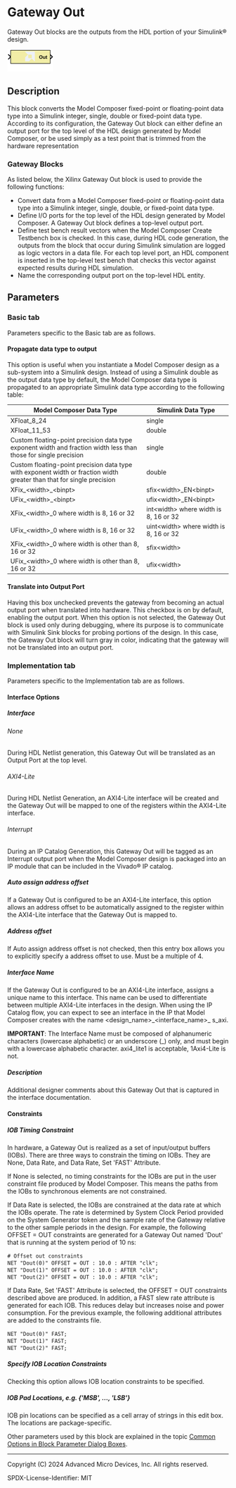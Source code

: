 # Gateway Out

Gateway Out blocks are the outputs from the HDL portion of your
Simulink® design. 

![](./Images/block.png)

## Description
This block converts the Model Composer fixed-point or
floating-point data type into a Simulink integer, single, double or
fixed-point data type.
According to its configuration, the Gateway Out block can either define
an output port for the top level of the HDL design generated by Model
Composer, or be used simply as a test point that is trimmed from the
hardware representation

### Gateway Blocks

As listed below, the Xilinx Gateway Out block is used to provide the
following functions:

- Convert data from a Model Composer fixed-point or floating-point data
  type into a Simulink integer, single, double, or fixed-point data
  type.
- Define I/O ports for the top level of the HDL design generated by
  Model Composer. A Gateway Out block defines a top-level output port.
- Define test bench result vectors when the Model Composer Create
  Testbench box is checked. In this case, during HDL code generation,
  the outputs from the block that occur during Simulink simulation are
  logged as logic vectors in a data file. For each top level port, an
  HDL component is inserted in the top-level test bench that checks this
  vector against expected results during HDL simulation.
- Name the corresponding output port on the top-level HDL entity.

## Parameters

###  Basic tab  
Parameters specific to the Basic tab are as follows.

#### Propagate data type to output  
This option is useful when you instantiate a Model Composer design as a
sub-system into a Simulink design. Instead of using a Simulink double as
the output data type by default, the Model Composer data type is
propagated to an appropriate Simulink data type according to the
following table:

| Model Composer Data Type                                                                                               | Simulink Data Type                       |
|------------------------------------------------------------------------------------------------------------------------|------------------------------------------|
| XFloat_8_24                                                                                                            | single                                   |
| XFloat_11_53                                                                                                           | double                                   |
| Custom floating-point precision data type exponent width and fraction width less than those for single precision       | single                                   |
| Custom floating-point precision data type with exponent width or fraction width greater than that for single precision | double                                   |
| XFix\_\<width\>\_\<binpt\>                                                                                             | sfix\<width\>\_EN\<binpt\>               |
| UFix\_\<width\>\_\<binpt\>                                                                                             | ufix\<width\>\_EN\<binpt\>               |
| XFix\_\<width\>\_0 where width is 8, 16 or 32                                                                          | int\<width\> where width is 8, 16 or 32  |
| UFix\_\<width\>\_0 where width is 8, 16 or 32                                                                          | uint\<width\> where width is 8, 16 or 32 |
| XFix\_\<width\>\_0 where width is other than 8, 16 or 32                                                               | sfix\<width\>                            |
| UFix\_\<width\>\_0 where width is other than 8, 16 or 32                                                               | ufix\<width\>                            |


#### Translate into Output Port  
Having this box unchecked prevents the gateway from becoming an actual
output port when translated into hardware. This checkbox is on by
default, enabling the output port. When this option is not selected, the
Gateway Out block is used only during debugging, where its purpose is to
communicate with Simulink Sink blocks for probing portions of the
design. In this case, the Gateway Out block will turn gray in color,
indicating that the gateway will not be translated into an output port.


### Implementation tab  
Parameters specific to the Implementation tab are as follows.

#### Interface Options  
##### Interface  
###### None  
During HDL Netlist generation, this Gateway Out will be translated as an
Output Port at the top level.

###### AXI4-Lite  
During HDL Netlist Generation, an AXI4-Lite interface will be created
and the Gateway Out will be mapped to one of the registers within the
AXI4-Lite interface.

###### Interrupt  
During an IP Catalog Generation, this Gateway Out will be tagged as an
Interrupt output port when the Model Composer design is packaged into an
IP module that can be included in the Vivado® IP catalog.

##### Auto assign address offset  
If a Gateway Out is configured to be an AXI4-Lite interface, this option
allows an address offset to be automatically assigned to the register
within the AXI4-Lite interface that the Gateway Out is mapped to.

##### Address offset  
If Auto assign address offset is not checked, then this entry box allows
you to explicitly specify a address offset to use. Must be a multiple of 4.

##### Interface Name  
If the Gateway Out is configured to be an AXI4-Lite interface, assigns a
unique name to this interface. This name can be used to differentiate
between multiple AXI4-Lite interfaces in the design. When using the IP
Catalog flow, you can expect to see an interface in the IP that Model
Composer creates with the name \<design_name\>\_\<interface_name\>\_
s_axi.

**IMPORTANT**: The Interface Name must be composed of alphanumeric
characters (lowercase alphabetic) or an underscore (\_) only, and must
begin with a lowercase alphabetic character. axi4_lite1 is acceptable,
1Axi4-Lite is not.

##### Description  
Additional designer comments about this Gateway Out that is captured in
the interface documentation.

#### Constraints  
##### IOB Timing Constraint  
In hardware, a Gateway Out is realized as a set of input/output buffers
(IOBs). There are three ways to constrain the timing on IOBs. They are
None, Data Rate, and Data Rate, Set 'FAST' Attribute.

If None is selected, no timing constraints for the IOBs are put in the
user constraint file produced by Model Composer. This means the paths
from the IOBs to synchronous elements are not constrained.

If Data Rate is selected, the IOBs are constrained at the data rate at
which the IOBs operate. The rate is determined by System Clock Period
provided on the System Generator token and the sample rate of the
Gateway relative to the other sample periods in the design. For example,
the following OFFSET = OUT constraints are generated for a Gateway Out
named 'Dout' that is running at the system period of 10 ns:


``` 
# Offset out constraints 
NET "Dout(0)" OFFSET = OUT : 10.0 : AFTER "clk"; 
NET "Dout(1)" OFFSET = OUT : 10.0 : AFTER "clk"; 
NET "Dout(2)" OFFSET = OUT : 10.0 : AFTER "clk";
  ```


If Data Rate, Set 'FAST' Attribute is selected, the OFFSET = OUT
constraints described above are produced. In addition, a FAST slew rate
attribute is generated for each IOB. This reduces delay but increases
noise and power consumption. For the previous example, the following
additional attributes are added to the constraints file.

  ``` pre
NET "Dout(0)" FAST; 
NET "Dout(1)" FAST; 
NET "Dout(2)" FAST; 
  ```

##### Specify IOB Location Constraints  
Checking this option allows IOB location constraints to be specified.

##### IOB Pad Locations, e.g. {'MSB', ..., 'LSB'}  
IOB pin locations can be specified as a cell array of strings in this
edit box. The locations are package-specific.

Other parameters used by this block are explained in the topic [Common
Options in Block Parameter Dialog
Boxes](../../GEN/common-options/README.md).

--------------
Copyright (C) 2024 Advanced Micro Devices, Inc.
All rights reserved.

SPDX-License-Identifier: MIT
